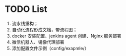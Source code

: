 # TODO List

1. 流水线重构；
2. 自动化流程形成文档，带流程图；
3. docker 安装配置、jenkins agent 创建、Nginx 服务部署
4. 微信机器人、镜像代理部署
5. 添加配置文件示例（config/exapmle/）